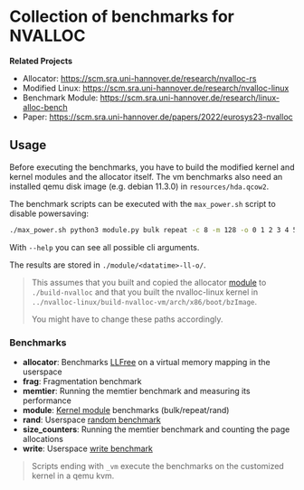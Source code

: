 # Collection of benchmarks for NVALLOC

**Related Projects**
- Allocator: https://scm.sra.uni-hannover.de/research/nvalloc-rs
- Modified Linux: https://scm.sra.uni-hannover.de/research/nvalloc-linux
- Benchmark Module: https://scm.sra.uni-hannover.de/research/linux-alloc-bench
- Paper: https://scm.sra.uni-hannover.de/papers/2022/eurosys23-nvalloc


## Usage

Before executing the benchmarks, you have to build the modified kernel and kernel modules and the allocator itself.
The vm benchmarks also need an installed qemu disk image (e.g. debian 11.3.0) in `resources/hda.qcow2`.

The benchmark scripts can be executed with the `max_power.sh` script to disable powersaving:

```bash
./max_power.sh python3 module.py bulk repeat -c 8 -m 128 -o 0 1 2 3 4 5 6 7 8 9 10 --kernel ../nvalloc-linux/build-nvalloc-vm/arch/x86/boot/bzImage --module ./build-nvalloc/alloc.ko --suffix ll-o
```

With `--help` you can see all possible cli arguments.

The results are stored in `./module/<datatime>-ll-o/`.

> This assumes that you built and copied the allocator
> [module](https://scm.sra.uni-hannover.de/research/linux-alloc-bench)
> to `./build-nvalloc` and that you built the nvalloc-linux kernel in
> `../nvalloc-linux/build-nvalloc-vm/arch/x86/boot/bzImage`.
>
> You might have to change these paths accordingly.

### Benchmarks

- **allocator**: Benchmarks [LLFree](https://scm.sra.uni-hannover.de/research/nvalloc-rs) on a virtual memory mapping in the userspace
- **frag**: Fragmentation benchmark
- **memtier**: Running the memtier benchmark and measuring its performance
- **module**: [Kernel module](https://scm.sra.uni-hannover.de/research/linux-alloc-bench) benchmarks (bulk/repeat/rand)
- **rand**: Userspace [random benchmark](https://scm.sra.uni-hannover.de/research/nvalloc-rs/-/blob/main/bench/src/bin/rand.rs)
- **size_counters**: Running the memtier benchmark and counting the page allocations
- **write**: Userspace [write benchmark](https://scm.sra.uni-hannover.de/research/nvalloc-rs/-/blob/main/bench/src/bin/write.rs)

> Scripts ending with `_vm` execute the benchmarks on the customized kernel in a qemu kvm.
